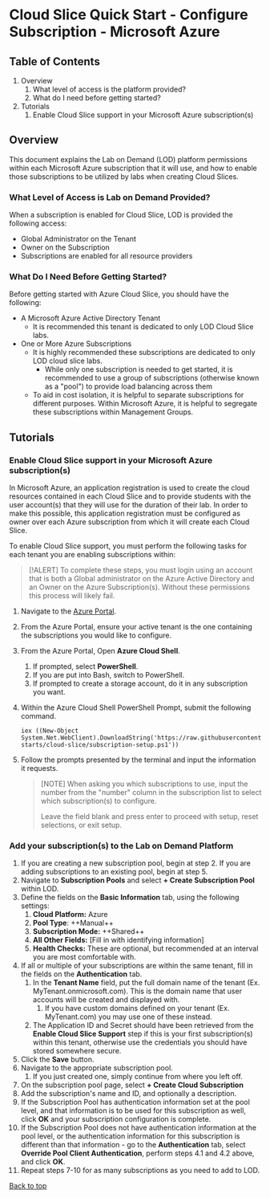 # Cloud Slice Quick Start - Configure Subscription - Microsoft Azure

## Table of Contents

1. Overview
    1. What level of access is the platform provided?
    1. What do I need before getting started?
1. Tutorials
    1. Enable Cloud Slice support in your Microsoft Azure subscription(s)


## Overview

This document explains the Lab on Demand (LOD) platform permissions within each Microsoft Azure subscription that it will use, and how to enable those subscriptions to be utilized by labs when creating Cloud Slices.

### What Level of Access is Lab on Demand Provided?

When a subscription is enabled for Cloud Slice, LOD is provided the following access:

- Global Administrator on the Tenant
- Owner on the Subscription
- Subscriptions are enabled for all resource providers

### What Do I Need Before Getting Started?

Before getting started with Azure Cloud Slice, you should have the following:

- A Microsoft Azure Active Directory Tenant
    - It is recommended this tenant is dedicated to only LOD Cloud Slice labs.
- One or More Azure Subscriptions
    - It is highly recommended these subscriptions are dedicated to only LOD cloud slice labs.
        - While only one subscription is needed to get started, it is recommended to use a group of subscriptions (otherwise known as a "pool") to provide load balancing across them 
    - To aid in cost isolation, it is helpful to separate subscriptions for different purposes. Within Microsoft Azure, it is helpful to segregate these subscriptions within Management Groups.

## Tutorials

### Enable Cloud Slice support in your Microsoft Azure subscription(s)

In Microsoft Azure, an application registration is used to create the cloud resources contained in each Cloud Slice and to provide students with the user account(s) that they will use for the duration of their lab. In order to make this possible, this application registration must be configured as owner over each Azure subscription from which it will create each Cloud Slice. 

To enable Cloud Slice support, you must perform the following tasks for each tenant you are enabling subscriptions within:

> [!ALERT] To complete these steps, you must login using an account that is both a Global administrator on the Azure Active Directory and an Owner on the Azure Subscription(s). Without these permissions this process will likely fail.

1. Navigate to the [Azure Portal](https://portal.azure.com).
1. From the Azure Portal, ensure your active tenant is the one containing the subscriptions you would like to configure.
1. From the Azure Portal, Open **Azure Cloud Shell**.
    1. If prompted, select **PowerShell**.
    1. If you are put into Bash, switch to PowerShell.
    1. If prompted to create a storage account, do it in any subscription you want.
1. Within the Azure Cloud Shell PowerShell Prompt, submit the following command.
    
    ```
    iex ((New-Object System.Net.WebClient).DownloadString('https://raw.githubusercontent.com/LearnOnDemandSystems/docs/master/lod/quick-starts/cloud-slice/subscription-setup.ps1'))
    ```

1. Follow the prompts presented by the terminal and input the information it requests.
    
    > [NOTE] When asking you which subscriptions to use, input the number from the "number" column in the subscription list to select which subscription(s) to configure.
    >
    > Leave the field blank and press enter to proceed with setup, reset selections, or exit setup.
    
### Add your subscription(s) to the Lab on Demand Platform

1. If you are creating a new subscription pool, begin at step 2.  If you are adding subscriptions to an existing pool, begin at step 5.
1. Navigate to **Subscription Pools** and select **+ Create Subscription Pool** within LOD.
1. Define the fields on the **Basic Information** tab, using the following settings:
    1. **Cloud Platform:** Azure 
    1. **Pool Type**: ++Manual++
    1. **Subscription Mode:** ++Shared++
    1. **All Other Fields:** [Fill in with identifying information]
    1. **Health Checks:** These are optional, but recommended at an interval you are most comfortable with.
1. If all or multiple of your subscriptions are within the same tenant, fill in the fields on the **Authentication** tab.
    1. In the **Tenant Name** field, put the full domain name of the tenant (Ex. MyTenant.onmicrosoft.com). This is the domain name that user accounts will be created and displayed with.
        1. If you have custom domains defined on your tenant (Ex. MyTenant.com) you may use one of these instead.
    1. The Application ID and Secret should have been retrieved from the **Enable Cloud Slice Support** step if this is your first subscription(s) within this tenant, otherwise use the credentials you should have stored somewhere secure.
1. Click the **Save** button.
1. Navigate to the appropriate subscription pool. 
    1. If you just created one, simply continue from where you left off.
1. On the subscription pool page, select **+ Create Cloud Subscription**
1. Add the subscription's name and ID, and optionally a description.
1. If the Subscription Pool has authentication information set at the pool level, and that information is to be used for this subscription as well, click **OK** and your subscription configuration is complete.
1. If the Subscription Pool does not have authentication information at the pool level, or the authentication information for this subscription is different than that information - go to the **Authentication** tab, select **Override Pool Client Authentication**, perform steps 4.1 and 4.2 above, and click **OK**.
1. Repeat steps 7-10 for as many subscriptions as you need to add to LOD.

[Back to top](#cloud-slice-quick-start---configure-subscription---microsoft-azure "Return to the top of the document")
